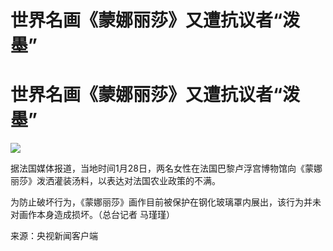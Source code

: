 # 世界名画《蒙娜丽莎》又遭抗议者“泼墨”

# 世界名画《蒙娜丽莎》又遭抗议者“泼墨”

![](https://inews.gtimg.com/om_bt/Oy03h0fzXu2rnEwEC1sq0w5wYzfszsg4j8Q5Fd7pOKc00AA/1000)

据法国媒体报道，当地时间1月28日，两名女性在法国巴黎卢浮宫博物馆向《蒙娜丽莎》泼洒灌装汤料，以表达对法国农业政策的不满。

为防止破坏行为，《蒙娜丽莎》画作目前被保护在钢化玻璃罩内展出，该行为并未对画作本身造成损坏。（总台记者 马瑾瑾）

来源：央视新闻客户端

